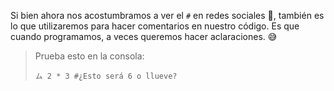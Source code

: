 Si bien ahora nos acostumbramos a ver el `#` en redes sociales :busts_in_silhouette:, también es lo que utilizaremos para hacer comentarios en nuestro código. Es que cuando programamos, a veces queremos hacer aclaraciones. :sweat_smile:

> Prueba esto en la consola:
>
> `ム 2 * 3 #¿Esto será 6 o llueve?`